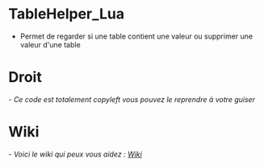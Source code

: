 # TableHelper_Lua
- Permet de regarder si une table contient une valeur ou supprimer une valeur d'une table
# Droit 
*- Ce code est totalement copyleft vous pouvez le reprendre à votre guiser*
# Wiki
*- Voici le wiki qui peux vous aidez : [Wiki](https://github.com/zerox-hue/TableHelper_Lua/wiki/Appeller-Table#variable-pour-appeller-tablehelper)*
